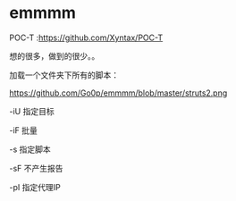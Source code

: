 # emmmm
POC-T :https://github.com/Xyntax/POC-T

想的很多，做到的很少。。

加载一个文件夹下所有的脚本：

https://github.com/Go0p/emmmm/blob/master/struts2.png

-iU 指定目标

-iF 批量

-s 指定脚本

-sF 不产生报告

-pI  指定代理IP